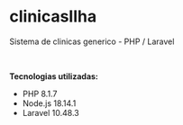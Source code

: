 # clinicasIlha

Sistema de clinicas generico - PHP / Laravel

<br/>

**Tecnologias utilizadas:**

* PHP 8.1.7
* Node.js 18.14.1
* Laravel 10.48.3
